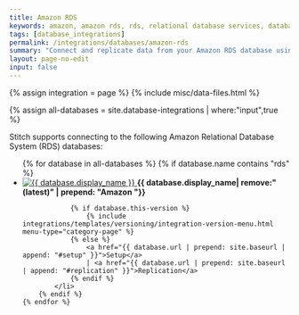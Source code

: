 ```yaml
---
title: Amazon RDS
keywords: amazon, amazon rds, rds, relational database services, database integration, etl rds, rds etl
tags: [database_integrations]
permalink: /integrations/databases/amazon-rds
summary: "Connect and replicate data from your Amazon RDS database using Stitch's RDS integration."
layout: page-no-edit
input: false
---
```

{% assign integration = page %}
{% include misc/data-files.html %}

{% assign all-databases = site.database-integrations | where:"input",true %}

Stitch supports connecting to the following Amazon Relational Database System (RDS) databases:

<ul class="tiles">
    {% for database in all-databases %}
        {% if database.name contains "rds" %}
            <li>
                <a href="{{ database.url | prepend: site.baseurl }}">
                    <img src="{{ database.icon | prepend: site.baseurl }}" alt="{{ database.display_name }}">
                </a>
                <strong>{{ database.display_name| remove:"(latest)" | prepend: "Amazon "}}</strong><br>

                {% if database.this-version %}
                    {% include integrations/templates/versioning/integration-version-menu.html menu-type="category-page" %}
                {% else %}
                    <a href="{{ database.url | prepend: site.baseurl | append: "#setup" }}">Setup</a> 
                    | <a href="{{ database.url | prepend: site.baseurl | append: "#replication" }}">Replication</a>
                {% endif %}
            </li>
        {% endif %}
    {% endfor %}
</ul>